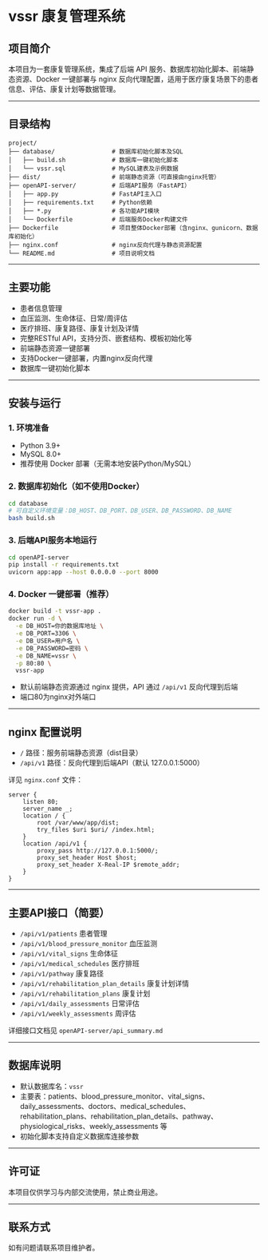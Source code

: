 # vssr 康复管理系统

## 项目简介

本项目为一套康复管理系统，集成了后端 API 服务、数据库初始化脚本、前端静态资源、Docker 一键部署与 nginx 反向代理配置，适用于医疗康复场景下的患者信息、评估、康复计划等数据管理。

---

## 目录结构

```
project/
├── database/                # 数据库初始化脚本及SQL
│   ├── build.sh             # 数据库一键初始化脚本
│   └── vssr.sql             # MySQL建表及示例数据
├── dist/                    # 前端静态资源（可直接由nginx托管）
├── openAPI-server/          # 后端API服务（FastAPI）
│   ├── app.py               # FastAPI主入口
│   ├── requirements.txt     # Python依赖
│   ├── *.py                 # 各功能API模块
│   └── Dockerfile           # 后端服务Docker构建文件
├── Dockerfile               # 项目整体Docker部署（含nginx、gunicorn、数据库初始化）
├── nginx.conf               # nginx反向代理与静态资源配置
└── README.md                # 项目说明文档
```

---

## 主要功能

- 患者信息管理
- 血压监测、生命体征、日常/周评估
- 医疗排班、康复路径、康复计划及详情
- 完整RESTful API，支持分页、嵌套结构、模板初始化等
- 前端静态资源一键部署
- 支持Docker一键部署，内置nginx反向代理
- 数据库一键初始化脚本

---

## 安装与运行

### 1. 环境准备
- Python 3.9+
- MySQL 8.0+
- 推荐使用 Docker 部署（无需本地安装Python/MySQL）

### 2. 数据库初始化（如不使用Docker）

```bash
cd database
# 可自定义环境变量：DB_HOST、DB_PORT、DB_USER、DB_PASSWORD、DB_NAME
bash build.sh
```

### 3. 后端API服务本地运行

```bash
cd openAPI-server
pip install -r requirements.txt
uvicorn app:app --host 0.0.0.0 --port 8000
```

### 4. Docker 一键部署（推荐）

```bash
docker build -t vssr-app .
docker run -d \
  -e DB_HOST=你的数据库地址 \
  -e DB_PORT=3306 \
  -e DB_USER=用户名 \
  -e DB_PASSWORD=密码 \
  -e DB_NAME=vssr \
  -p 80:80 \
  vssr-app
```
- 默认前端静态资源通过 nginx 提供，API 通过 `/api/v1` 反向代理到后端
- 端口80为nginx对外端口

---

## nginx 配置说明

- `/` 路径：服务前端静态资源（dist目录）
- `/api/v1` 路径：反向代理到后端API（默认 127.0.0.1:5000）

详见 `nginx.conf` 文件：

```nginx
server {
    listen 80;
    server_name _;
    location / {
        root /var/www/app/dist;
        try_files $uri $uri/ /index.html;
    }
    location /api/v1 {
        proxy_pass http://127.0.0.1:5000/;
        proxy_set_header Host $host;
        proxy_set_header X-Real-IP $remote_addr;
    }
}
```

---

## 主要API接口（简要）

- `/api/v1/patients` 患者管理
- `/api/v1/blood_pressure_monitor` 血压监测
- `/api/v1/vital_signs` 生命体征
- `/api/v1/medical_schedules` 医疗排班
- `/api/v1/pathway` 康复路径
- `/api/v1/rehabilitation_plan_details` 康复计划详情
- `/api/v1/rehabilitation_plans` 康复计划
- `/api/v1/daily_assessments` 日常评估
- `/api/v1/weekly_assessments` 周评估

详细接口文档见 `openAPI-server/api_summary.md`

---

## 数据库说明

- 默认数据库名：`vssr`
- 主要表：patients、blood_pressure_monitor、vital_signs、daily_assessments、doctors、medical_schedules、rehabilitation_plans、rehabilitation_plan_details、pathway、physiological_risks、weekly_assessments 等
- 初始化脚本支持自定义数据库连接参数

---

## 许可证

本项目仅供学习与内部交流使用，禁止商业用途。

---

## 联系方式

如有问题请联系项目维护者。 
